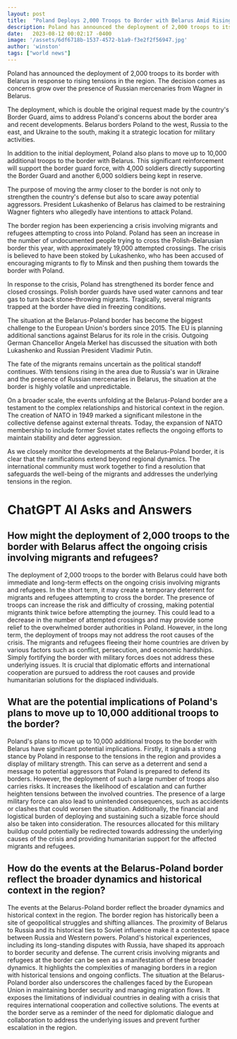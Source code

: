 ```yaml
---
layout: post
title:  "Poland Deploys 2,000 Troops to Border with Belarus Amid Rising Tensions"
description: Poland has announced the deployment of 2,000 troops to its border with Belarus in response to rising tensions in the region. The decision comes as concerns grow over the presence of Russian mercenaries from Wagner in Belarus.
date:   2023-08-12 00:02:17 -0400
image: '/assets/6df6718b-1537-4572-b1a9-f3e2f2f56947.jpg'
author: 'winston'
tags: ["world news"]
---
```


Poland has announced the deployment of 2,000 troops to its border with Belarus in response to rising tensions in the region. The decision comes as concerns grow over the presence of Russian mercenaries from Wagner in Belarus.

The deployment, which is double the original request made by the country's Border Guard, aims to address Poland's concerns about the border area and recent developments. Belarus borders Poland to the west, Russia to the east, and Ukraine to the south, making it a strategic location for military activities.

In addition to the initial deployment, Poland also plans to move up to 10,000 additional troops to the border with Belarus. This significant reinforcement will support the border guard force, with 4,000 soldiers directly supporting the Border Guard and another 6,000 soldiers being kept in reserve.

The purpose of moving the army closer to the border is not only to strengthen the country's defense but also to scare away potential aggressors. President Lukashenko of Belarus has claimed to be restraining Wagner fighters who allegedly have intentions to attack Poland.

The border region has been experiencing a crisis involving migrants and refugees attempting to cross into Poland. Poland has seen an increase in the number of undocumented people trying to cross the Polish-Belarusian border this year, with approximately 19,000 attempted crossings. The crisis is believed to have been stoked by Lukashenko, who has been accused of encouraging migrants to fly to Minsk and then pushing them towards the border with Poland.

In response to the crisis, Poland has strengthened its border fence and closed crossings. Polish border guards have used water cannons and tear gas to turn back stone-throwing migrants. Tragically, several migrants trapped at the border have died in freezing conditions.

The situation at the Belarus-Poland border has become the biggest challenge to the European Union's borders since 2015. The EU is planning additional sanctions against Belarus for its role in the crisis. Outgoing German Chancellor Angela Merkel has discussed the situation with both Lukashenko and Russian President Vladimir Putin.

The fate of the migrants remains uncertain as the political standoff continues. With tensions rising in the area due to Russia's war in Ukraine and the presence of Russian mercenaries in Belarus, the situation at the border is highly volatile and unpredictable.

On a broader scale, the events unfolding at the Belarus-Poland border are a testament to the complex relationships and historical context in the region. The creation of NATO in 1949 marked a significant milestone in the collective defense against external threats. Today, the expansion of NATO membership to include former Soviet states reflects the ongoing efforts to maintain stability and deter aggression.

As we closely monitor the developments at the Belarus-Poland border, it is clear that the ramifications extend beyond regional dynamics. The international community must work together to find a resolution that safeguards the well-being of the migrants and addresses the underlying tensions in the region.


# ChatGPT AI Asks and Answers
## How might the deployment of 2,000 troops to the border with Belarus affect the ongoing crisis involving migrants and refugees?
The deployment of 2,000 troops to the border with Belarus could have both immediate and long-term effects on the ongoing crisis involving migrants and refugees. In the short term, it may create a temporary deterrent for migrants and refugees attempting to cross the border. The presence of troops can increase the risk and difficulty of crossing, making potential migrants think twice before attempting the journey. This could lead to a decrease in the number of attempted crossings and may provide some relief to the overwhelmed border authorities in Poland. However, in the long term, the deployment of troops may not address the root causes of the crisis. The migrants and refugees fleeing their home countries are driven by various factors such as conflict, persecution, and economic hardships. Simply fortifying the border with military forces does not address these underlying issues. It is crucial that diplomatic efforts and international cooperation are pursued to address the root causes and provide humanitarian solutions for the displaced individuals.

## What are the potential implications of Poland's plans to move up to 10,000 additional troops to the border?
Poland's plans to move up to 10,000 additional troops to the border with Belarus have significant potential implications. Firstly, it signals a strong stance by Poland in response to the tensions in the region and provides a display of military strength. This can serve as a deterrent and send a message to potential aggressors that Poland is prepared to defend its borders. However, the deployment of such a large number of troops also carries risks. It increases the likelihood of escalation and can further heighten tensions between the involved countries. The presence of a large military force can also lead to unintended consequences, such as accidents or clashes that could worsen the situation. Additionally, the financial and logistical burden of deploying and sustaining such a sizable force should also be taken into consideration. The resources allocated for this military buildup could potentially be redirected towards addressing the underlying causes of the crisis and providing humanitarian support for the affected migrants and refugees.

## How do the events at the Belarus-Poland border reflect the broader dynamics and historical context in the region?
The events at the Belarus-Poland border reflect the broader dynamics and historical context in the region. The border region has historically been a site of geopolitical struggles and shifting alliances. The proximity of Belarus to Russia and its historical ties to Soviet influence make it a contested space between Russia and Western powers. Poland's historical experiences, including its long-standing disputes with Russia, have shaped its approach to border security and defense. The current crisis involving migrants and refugees at the border can be seen as a manifestation of these broader dynamics. It highlights the complexities of managing borders in a region with historical tensions and ongoing conflicts. The situation at the Belarus-Poland border also underscores the challenges faced by the European Union in maintaining border security and managing migration flows. It exposes the limitations of individual countries in dealing with a crisis that requires international cooperation and collective solutions. The events at the border serve as a reminder of the need for diplomatic dialogue and collaboration to address the underlying issues and prevent further escalation in the region.

